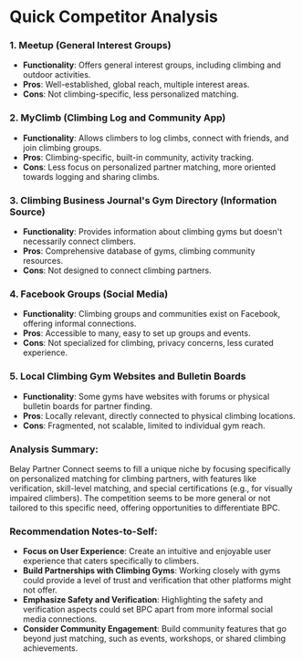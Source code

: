 # Quick Competitor Analysis


### 1. **Meetup (General Interest Groups)**

- **Functionality**: Offers general interest groups, including climbing and outdoor activities.
- **Pros**: Well-established, global reach, multiple interest areas.
- **Cons**: Not climbing-specific, less personalized matching.

### 2. **MyClimb (Climbing Log and Community App)**

- **Functionality**: Allows climbers to log climbs, connect with friends, and join climbing groups.
- **Pros**: Climbing-specific, built-in community, activity tracking.
- **Cons**: Less focus on personalized partner matching, more oriented towards logging and sharing climbs.

### 3. **Climbing Business Journal's Gym Directory (Information Source)**

- **Functionality**: Provides information about climbing gyms but doesn't necessarily connect climbers.
- **Pros**: Comprehensive database of gyms, climbing community resources.
- **Cons**: Not designed to connect climbing partners.

### 4. **Facebook Groups (Social Media)**

- **Functionality**: Climbing groups and communities exist on Facebook, offering informal connections.
- **Pros**: Accessible to many, easy to set up groups and events.
- **Cons**: Not specialized for climbing, privacy concerns, less curated experience.

### 5. **Local Climbing Gym Websites and Bulletin Boards**

- **Functionality**: Some gyms have websites with forums or physical bulletin boards for partner finding.
- **Pros**: Locally relevant, directly connected to physical climbing locations.
- **Cons**: Fragmented, not scalable, limited to individual gym reach.

### Analysis Summary:

Belay Partner Connect seems to fill a unique niche by focusing specifically on personalized matching for climbing partners, with features like verification, skill-level matching, and special certifications (e.g., for visually impaired climbers). The competition seems to be more general or not tailored to this specific need, offering opportunities to differentiate BPC.

### Recommendation Notes-to-Self:

- **Focus on User Experience**: Create an intuitive and enjoyable user experience that caters specifically to climbers.
- **Build Partnerships with Climbing Gyms**: Working closely with gyms could provide a level of trust and verification that other platforms might not offer.
- **Emphasize Safety and Verification**: Highlighting the safety and verification aspects could set BPC apart from more informal social media connections.
- **Consider Community Engagement**: Build community features that go beyond just matching, such as events, workshops, or shared climbing achievements.
